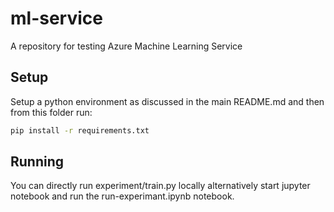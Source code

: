# ml-service

A repository for testing Azure Machine Learning Service

## Setup

Setup a python environment as discussed in the main README.md and then from this folder run:

```bash
pip install -r requirements.txt
```

## Running

You can directly run experiment/train.py locally alternatively start jupyter notebook and run the run-experimant.ipynb notebook.
